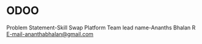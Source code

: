 # ODOO
Problem Statement-Skill Swap Platform 
Team lead name-Ananths Bhalan R
E-mail-ananthabhalan@gmail.com
